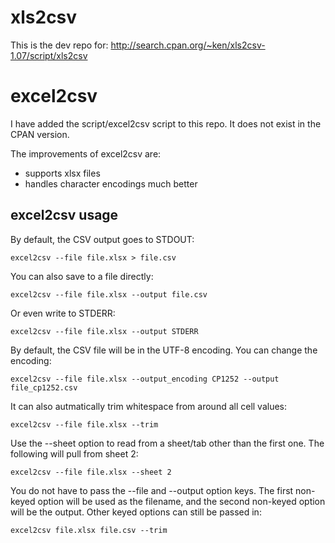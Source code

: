 xls2csv
=======

This is the dev repo for:
http://search.cpan.org/~ken/xls2csv-1.07/script/xls2csv

excel2csv
=========

I have added the script/excel2csv script to this repo.
It does not exist in the CPAN version.

The improvements of excel2csv are:

* supports xlsx files
* handles character encodings much better

excel2csv usage
---------------

By default, the CSV output goes to STDOUT:

    excel2csv --file file.xlsx > file.csv
    
You can also save to a file directly:

    excel2csv --file file.xlsx --output file.csv
    
Or even write to STDERR:

    excel2csv --file file.xlsx --output STDERR

By default, the CSV file will be in the UTF-8 encoding.
You can change the encoding:

    excel2csv --file file.xlsx --output_encoding CP1252 --output file_cp1252.csv

It can also autmatically trim whitespace from around all cell values:

    excel2csv --file file.xlsx --trim

Use the --sheet option to read from a sheet/tab other than the first one. The following will pull from sheet 2:

    excel2csv --file file.xlsx --sheet 2

You do not have to pass the --file and --output option keys. The first non-keyed option will be used as the filename, and the second non-keyed option will be the output. Other keyed options can still be passed in:

    excel2csv file.xlsx file.csv --trim
